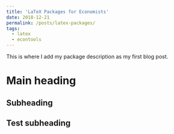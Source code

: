 ```yaml
---
title: 'LaTeX Packages for Economists'
date: 2018-12-21
permalink: /posts/latex-packages/
tags:
  - latex
  - econtools
---
```


This is where I add my package description as my first blog post. 

Main heading
======

Subheading
------

## Test subheading
